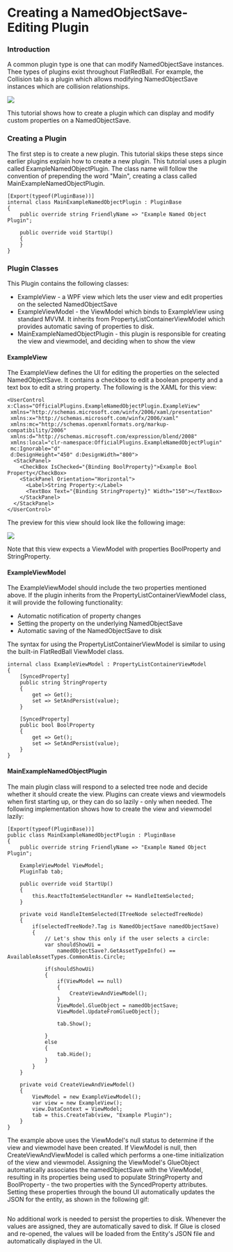 # Creating a NamedObjectSave-Editing Plugin

### Introduction

A common plugin type is one that can modify NamedObjectSave instances. Thee types of plugins exist throughout FlatRedBall. For example, the Collision tab is a plugin which allows modifying NamedObjectSave instances which are collision relationships.

![](../../media/2023-04-img_644745cc39879.png)

This tutorial shows how to create a plugin which can display and modify custom properties on a NamedObjectSave.

### Creating a Plugin

The first step is to create a new plugin. This tutorial skips these steps since earlier plugins explain how to create a new plugin. This tutorial uses a plugin called ExampleNamedObjectPlugin. The class name will follow the convention of prepending the word "Main", creating a class called MainExampleNamedObjectPlugin.

```
[Export(typeof(PluginBase))]
internal class MainExampleNamedObjectPlugin : PluginBase
{
    public override string FriendlyName => "Example Named Object Plugin";

    public override void StartUp()
    {
    }
}
```

### Plugin Classes

This Plugin contains the following classes:

* ExampleView - a WPF view which lets the user view and edit properties on the selected NamedObjectSave
* ExampleViewModel - the ViewModel which binds to ExampleView using standard MVVM. It inherits from PropertyListContainerViewModel which provides automatic saving of properties to disk.
* MainExampleNamedObjectPlugin - this plugin is responsible for creating the view and viewmodel, and deciding when to show the view

#### ExampleView

The ExampleView defines the UI for editing the properties on the selected NamedObjectSave. It contains a checkbox to edit a boolean property and a text box to edit a string property. The following is the XAML for this view:

```
<UserControl x:Class="OfficialPlugins.ExampleNamedObjectPlugin.ExampleView"
 xmlns="http://schemas.microsoft.com/winfx/2006/xaml/presentation"
 xmlns:x="http://schemas.microsoft.com/winfx/2006/xaml"
 xmlns:mc="http://schemas.openxmlformats.org/markup-compatibility/2006" 
 xmlns:d="http://schemas.microsoft.com/expression/blend/2008" 
 xmlns:local="clr-namespace:OfficialPlugins.ExampleNamedObjectPlugin"
 mc:Ignorable="d" 
 d:DesignHeight="450" d:DesignWidth="800">
  <StackPanel>
    <CheckBox IsChecked="{Binding BoolProperty}">Example Bool Property</CheckBox>
    <StackPanel Orientation="Horizontal">
      <Label>String Property:</Label>
      <TextBox Text="{Binding StringProperty}" Width="150"></TextBox>
    </StackPanel>
  </StackPanel>
</UserControl>
```

The preview for this view should look like the following image:

![](../../media/2023-04-img_64474930d5649.png)

Note that this view expects a ViewModel with properties BoolProperty and StringProperty.

#### ExampleViewModel

The ExampleViewModel should include the two properties mentioned above. If the plugin inherits from the PropertyListContainerViewModel class, it will provide the following functionality:

* Automatic notification of property changes
* Setting the property on the underlying NamedObjectSave
* Automatic saving of the NamedObjectSave to disk

The syntax for using the PropertyListContainerViewModel is similar to using the built-in FlatRedBall ViewModel class.

```
internal class ExampleViewModel : PropertyListContainerViewModel
{
    [SyncedProperty]
    public string StringProperty
    {
        get => Get();
        set => SetAndPersist(value);
    }

    [SyncedProperty]
    public bool BoolProperty
    {
        get => Get();
        set => SetAndPersist(value);
    }
}
```

#### MainExampleNamedObjectPlugin

The main plugin class will respond to a selected tree node and decide whether it should create the view. Plugins can create views and viewmodels when first starting up, or they can do so lazily - only when needed. The following implementation shows how to create the view and viewmodel lazily:

```
[Export(typeof(PluginBase))]
public class MainExampleNamedObjectPlugin : PluginBase
{
    public override string FriendlyName => "Example Named Object Plugin";

    ExampleViewModel ViewModel;
    PluginTab tab;

    public override void StartUp()
    {
        this.ReactToItemSelectHandler += HandleItemSelected;
    }

    private void HandleItemSelected(ITreeNode selectedTreeNode)
    {
        if(selectedTreeNode?.Tag is NamedObjectSave namedObjectSave)
        {
            // Let's show this only if the user selects a circle:
            var shouldShowUi =
                namedObjectSave?.GetAssetTypeInfo() == AvailableAssetTypes.CommonAtis.Circle;

            if(shouldShowUi)
            {
                if(ViewModel == null)
                {
                    CreateViewAndViewModel();
                }
                ViewModel.GlueObject = namedObjectSave;
                ViewModel.UpdateFromGlueObject();

                tab.Show();

            }
            else
            {
                tab.Hide();
            }
        }
    }

    private void CreateViewAndViewModel()
    {
        ViewModel = new ExampleViewModel();
        var view = new ExampleView();
        view.DataContext = ViewModel;
        tab = this.CreateTab(view, "Example Plugin");
    }
}
```

The example above uses the ViewModel's null status to determine if the view and viewmodel have been created. If ViewModel is null, then CreateViewAndViewModel is called which performs a one-time initialization of the view and viewmodel. Assigning the ViewModel's GlueObject automatically associates the namedObjectSave with the ViewModel, resulting in its properties being used to populate StringProperty and BoolProperty - the two properties with the SyncedProperty attributes. Setting these properties through the bound UI automatically updates the JSON for the entity, as shown in the following gif:&#x20;

<figure><img src="../../media/2023-04-24_21-50-32.gif" alt=""><figcaption></figcaption></figure>

No additional work is needed to persist the properties to disk. Whenever the values are assigned, they are automatically saved to disk. If Glue is closed and re-opened, the values will be loaded from the Entity's JSON file and automatically displayed in the UI. &#x20;
